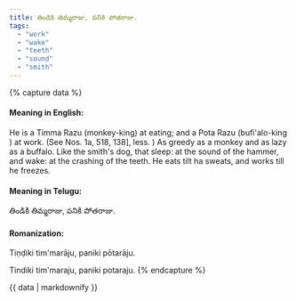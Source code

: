 ```yaml
---
title: తిండికి తిమ్మరాజు, పనికి పోతరాజు.
tags:
  - "work"
  - "wake"
  - "teeth"
  - "sound"
  - "smith"
---
```


{% capture data %}
#### Meaning in English:
He is a Timma Razu (monkey-king) at eating; and a Pota Razu (bufi'alo-king ) at work.
(See Nos. 1a, 518, 138], less. )
As greedy as a monkey and as lazy as a buffalo.
Like the smith's dog, that sleep: at the sound of the hammer, and wake: at the crashing of the teeth.
He eats tilt ha sweats, and works till he freezes.

#### Meaning in Telugu:
తిండికి తిమ్మరాజు, పనికి పోతరాజు.

#### Romanization:
Tiṇḍiki tim'marāju, paniki pōtarāju.

Tindiki tim'maraju, paniki potaraju.
{% endcapture %}

{{ data | markdownify }}

